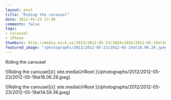 ```yaml
---
layout: post
title: "Riding the carousel"
date: 2012-05-23 17:48
comments: false
tags: 
- carousel
- iPhone
thumbsrc: http://media.eick.us/2012/2012-05-23/1024x1024/2012-05-19at16.06.29.jpeg
featured_image: "/photographs/2012/2012-05-23/2012-05-19at16.06.29.jpeg"
---
```

Riding the carousel



![Riding the carousel]({{ site.mediaUrlRoot }}/photographs/2012/2012-05-23/2012-05-19at16.06.29.jpeg)




![Riding the carousel]({{ site.mediaUrlRoot }}/photographs/2012/2012-05-23/2012-05-19at14.59.36.jpeg)

